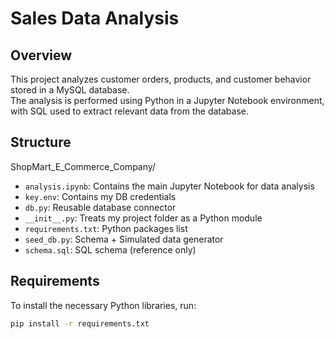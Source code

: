 # Sales Data Analysis

## Overview
This project analyzes customer orders, products, and customer behavior stored in a MySQL database.  
The analysis is performed using Python in a Jupyter Notebook environment, with SQL used to extract relevant data from the database.

## Structure
ShopMart_E_Commerce_Company/
- `analysis.ipynb`: Contains the main Jupyter Notebook for data analysis
- `key.env`: Contains my DB credentials
- `db.py`: Reusable database connector
- `__init__.py`: Treats my project folder as a Python module
- `requirements.txt`: Python packages list
- `seed_db.py`: Schema + Simulated data generator
- `schema.sql`: SQL schema (reference only)

## Requirements
To install the necessary Python libraries, run:

```bash
pip install -r requirements.txt



